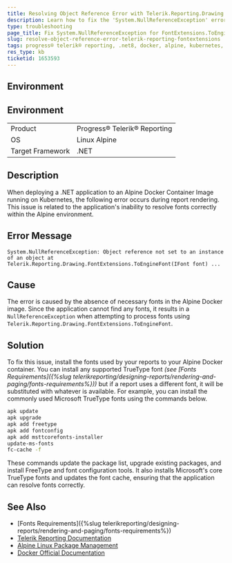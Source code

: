 ```yaml
---
title: Resolving Object Reference Error with Telerik.Reporting.Drawing.FontExtensions.ToEngineFont in .NET on Alpine Docker
description: Learn how to fix the 'System.NullReferenceException' error related to font processing in Telerik Reporting within a .NET application deployed on Alpine Docker.
type: troubleshooting
page_title: Fix System.NullReferenceException for FontExtensions.ToEngineFont in Telerik Reporting on Alpine Docker
slug: resolve-object-reference-error-telerik-reporting-fontextensions
tags: progress® telerik® reporting, .net8, docker, alpine, kubernetes, font, system.nullreferenceexception
res_type: kb
ticketid: 1653593
---
```


## Environment

## Environment

<table>
	<tbody>
		<tr>
			<td>Product</td>
			<td>Progress® Telerik® Reporting</td>
		</tr>
		<tr>
			<td>OS</td>
			<td>Linux Alpine</td>
		</tr>
		<tr>
			<td>Target Framework</td>
			<td>.NET</td>
		</tr>
	</tbody>
</table>

## Description

When deploying a .NET application to an Alpine Docker Container Image running on Kubernetes, the following error occurs during report rendering. This issue is related to the application's inability to resolve fonts correctly within the Alpine environment.

## Error Message

`System.NullReferenceException: Object reference not set to an instance of an object at Telerik.Reporting.Drawing.FontExtensions.ToEngineFont(IFont font) ...`

## Cause

The error is caused by the absence of necessary fonts in the Alpine Docker image. Since the application cannot find any fonts, it results in a `NullReferenceException` when attempting to process fonts using `Telerik.Reporting.Drawing.FontExtensions.ToEngineFont`.

## Solution

To fix this issue, install the fonts used by your reports to your Alpine Docker container. You can install any supported TrueType font _(see [Fonts Requirements]({%slug telerikreporting/designing-reports/rendering-and-paging/fonts-requirements%}))_ but if a report uses a different font, it will be substituted with whatever is available.
For example, you can install the commonly used Microsoft TrueType fonts using the commands below.

````bash
apk update
apk upgrade
apk add freetype
apk add fontconfig
apk add msttcorefonts-installer
update-ms-fonts
fc-cache -f
````

These commands update the package list, upgrade existing packages, and install FreeType and font configuration tools. It also installs Microsoft's core TrueType fonts and updates the font cache, ensuring that the application can resolve fonts correctly.

## See Also

* [Fonts Requirements]({%slug telerikreporting/designing-reports/rendering-and-paging/fonts-requirements%})
* [Telerik Reporting Documentation](https://docs.telerik.com/reporting)
* [Alpine Linux Package Management](https://wiki.alpinelinux.org/wiki/Alpine_Linux_package_management)
* [Docker Official Documentation](https://docs.docker.com/)
